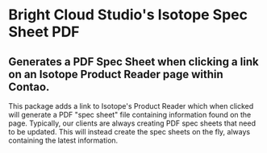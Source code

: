 # Bright Cloud Studio's Isotope Spec Sheet PDF
## Generates a PDF Spec Sheet when clicking a link on an Isotope Product Reader page within Contao.

This package adds a link to Isotope's Product Reader which when clicked will generate a PDF "spec sheet" file containing information found on the page. Typically, our clients are always creating PDF spec sheets that need to be updated. This will instead create the spec sheets on the fly, always containing the latest information.

